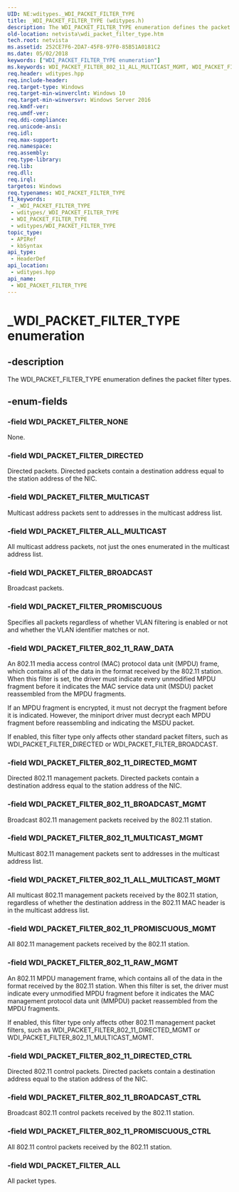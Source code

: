 ```yaml
---
UID: NE:wditypes._WDI_PACKET_FILTER_TYPE
title: _WDI_PACKET_FILTER_TYPE (wditypes.h)
description: The WDI_PACKET_FILTER_TYPE enumeration defines the packet filter types.
old-location: netvista\wdi_packet_filter_type.htm
tech.root: netvista
ms.assetid: 252CE7F6-2DA7-45F8-97F0-85B51A0181C2
ms.date: 05/02/2018
keywords: ["WDI_PACKET_FILTER_TYPE enumeration"]
ms.keywords: WDI_PACKET_FILTER_802_11_ALL_MULTICAST_MGMT, WDI_PACKET_FILTER_802_11_BROADCAST_CTRL, WDI_PACKET_FILTER_802_11_BROADCAST_MGMT, WDI_PACKET_FILTER_802_11_DIRECTED_CTRL, WDI_PACKET_FILTER_802_11_DIRECTED_MGMT, WDI_PACKET_FILTER_802_11_MULTICAST_MGMT, WDI_PACKET_FILTER_802_11_PROMISCUOUS_CTRL, WDI_PACKET_FILTER_802_11_PROMISCUOUS_MGMT, WDI_PACKET_FILTER_802_11_RAW_DATA, WDI_PACKET_FILTER_802_11_RAW_MGMT, WDI_PACKET_FILTER_ALL, WDI_PACKET_FILTER_ALL_MULTICAST, WDI_PACKET_FILTER_BROADCAST, WDI_PACKET_FILTER_DIRECTED, WDI_PACKET_FILTER_MULTICAST, WDI_PACKET_FILTER_NONE, WDI_PACKET_FILTER_PROMISCUOUS, WDI_PACKET_FILTER_TYPE, WDI_PACKET_FILTER_TYPE enumeration [Network Drivers Starting with Windows Vista], _WDI_PACKET_FILTER_TYPE, netvista.wdi_packet_filter_type, netvista.wifi_packet_filter_type, wditypes/WDI_PACKET_FILTER_802_11_ALL_MULTICAST_MGMT, wditypes/WDI_PACKET_FILTER_802_11_BROADCAST_CTRL, wditypes/WDI_PACKET_FILTER_802_11_BROADCAST_MGMT, wditypes/WDI_PACKET_FILTER_802_11_DIRECTED_CTRL, wditypes/WDI_PACKET_FILTER_802_11_DIRECTED_MGMT, wditypes/WDI_PACKET_FILTER_802_11_MULTICAST_MGMT, wditypes/WDI_PACKET_FILTER_802_11_PROMISCUOUS_CTRL, wditypes/WDI_PACKET_FILTER_802_11_PROMISCUOUS_MGMT, wditypes/WDI_PACKET_FILTER_802_11_RAW_DATA, wditypes/WDI_PACKET_FILTER_802_11_RAW_MGMT, wditypes/WDI_PACKET_FILTER_ALL, wditypes/WDI_PACKET_FILTER_ALL_MULTICAST, wditypes/WDI_PACKET_FILTER_BROADCAST, wditypes/WDI_PACKET_FILTER_DIRECTED, wditypes/WDI_PACKET_FILTER_MULTICAST, wditypes/WDI_PACKET_FILTER_NONE, wditypes/WDI_PACKET_FILTER_PROMISCUOUS, wditypes/WDI_PACKET_FILTER_TYPE
req.header: wditypes.hpp
req.include-header: 
req.target-type: Windows
req.target-min-winverclnt: Windows 10
req.target-min-winversvr: Windows Server 2016
req.kmdf-ver: 
req.umdf-ver: 
req.ddi-compliance: 
req.unicode-ansi: 
req.idl: 
req.max-support: 
req.namespace: 
req.assembly: 
req.type-library: 
req.lib: 
req.dll: 
req.irql: 
targetos: Windows
req.typenames: WDI_PACKET_FILTER_TYPE
f1_keywords:
 - _WDI_PACKET_FILTER_TYPE
 - wditypes/_WDI_PACKET_FILTER_TYPE
 - WDI_PACKET_FILTER_TYPE
 - wditypes/WDI_PACKET_FILTER_TYPE
topic_type:
 - APIRef
 - kbSyntax
api_type:
 - HeaderDef
api_location:
 - wditypes.hpp
api_name:
 - WDI_PACKET_FILTER_TYPE
---
```


# _WDI_PACKET_FILTER_TYPE enumeration


## -description

The WDI_PACKET_FILTER_TYPE enumeration defines the packet filter types.

## -enum-fields

### -field WDI_PACKET_FILTER_NONE

None.

### -field WDI_PACKET_FILTER_DIRECTED

Directed packets. Directed packets contain a destination address equal to the station address of the NIC.

### -field WDI_PACKET_FILTER_MULTICAST

Multicast address packets sent to addresses in the multicast address list.

### -field WDI_PACKET_FILTER_ALL_MULTICAST

All multicast address packets, not just the ones enumerated in the multicast address list.

### -field WDI_PACKET_FILTER_BROADCAST

Broadcast packets.

### -field WDI_PACKET_FILTER_PROMISCUOUS

Specifies all packets regardless of whether VLAN filtering is enabled or not and whether the VLAN identifier matches or not.

### -field WDI_PACKET_FILTER_802_11_RAW_DATA

An 802.11 media access control (MAC) protocol data unit (MPDU) frame, which contains all of the data in the format received by the 802.11 station. When this filter is set, the driver must indicate every unmodified MPDU fragment before it indicates the MAC service data unit (MSDU) packet reassembled from the MPDU fragments. 



If an MPDU fragment is encrypted, it must not decrypt the fragment before it is indicated. However, the miniport driver must decrypt each MPDU fragment before reassembling and indicating the MSDU packet.



If enabled, this filter type only affects other standard packet filters, such as WDI_PACKET_FILTER_DIRECTED or WDI_PACKET_FILTER_BROADCAST.

### -field WDI_PACKET_FILTER_802_11_DIRECTED_MGMT

Directed 802.11 management packets. Directed packets contain a destination address equal to the station address of the NIC.

### -field WDI_PACKET_FILTER_802_11_BROADCAST_MGMT

Broadcast 802.11 management packets received by the 802.11 station.

### -field WDI_PACKET_FILTER_802_11_MULTICAST_MGMT

Multicast 802.11 management packets sent to addresses in the multicast address list.

### -field WDI_PACKET_FILTER_802_11_ALL_MULTICAST_MGMT

All multicast 802.11 management packets received by the 802.11 station, regardless of whether the destination address in the 802.11 MAC header is in the multicast address list.

### -field WDI_PACKET_FILTER_802_11_PROMISCUOUS_MGMT

All 802.11 management packets received by the 802.11 station.

### -field WDI_PACKET_FILTER_802_11_RAW_MGMT

An 802.11 MPDU management frame, which contains all of the data in the format received by the 802.11 station. When this filter is set, the driver must indicate every unmodified MPDU fragment before it indicates the MAC management protocol data unit (MMPDU) packet reassembled from the MPDU fragments. 



If enabled, this filter type only affects other 802.11 management packet filters, such as WDI_PACKET_FILTER_802_11_DIRECTED_MGMT or WDI_PACKET_FILTER_802_11_MULTICAST_MGMT.

### -field WDI_PACKET_FILTER_802_11_DIRECTED_CTRL

Directed 802.11 control packets. Directed packets contain a destination address equal to the station address of the NIC.

### -field WDI_PACKET_FILTER_802_11_BROADCAST_CTRL

Broadcast 802.11 control packets received by the 802.11 station.

### -field WDI_PACKET_FILTER_802_11_PROMISCUOUS_CTRL

All 802.11 control packets received by the 802.11 station.

### -field WDI_PACKET_FILTER_ALL

All packet types.

